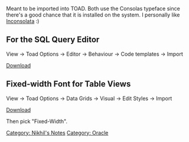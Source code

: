 Meant to be imported into TOAD. Both use the Consolas typeface since
there's a good chance that it is installed on the system. I personally
like [Inconsolata](http://www.levien.com/type/myfonts/inconsolata.html)
:)

For the SQL Query Editor
------------------------

View → Toad Options → Editor → Behaviour → Code templates → Import

[Download](:File:TOAD_Editor_Template.txt "wikilink")

Fixed-width Font for Table Views
--------------------------------

View → Toad Options → Data Grids → Visual → Edit Styles → Import

[Download](:File:TOAD_Table_Fixed_Width.INI "wikilink")

Then pick "Fixed-Width".

[Category: Nikhil's Notes](Category:_Nikhil's_Notes "wikilink")
[Category: Oracle](Category:_Oracle "wikilink")
